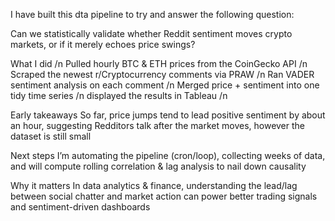 I have built this dta pipeline to try and answer the following question:

Can we statistically validate whether Reddit sentiment moves crypto markets, or if it merely echoes price swings?

What I did /n
Pulled hourly BTC & ETH prices from the CoinGecko API /n
Scraped the newest r/Cryptocurrency comments via PRAW /n
Ran VADER sentiment analysis on each comment /n
Merged price + sentiment into one tidy time series /n
displayed the results in Tableau /n

Early takeaways
So far, price jumps tend to lead positive sentiment by about an hour, suggesting Redditors talk after the market moves, however the dataset is still small

Next steps
I’m automating the pipeline (cron/loop), collecting weeks of data, and will compute rolling correlation & lag analysis to nail down causality

Why it matters
In data analytics & finance, understanding the lead/lag between social chatter and market action can power better trading signals and sentiment-driven dashboards
